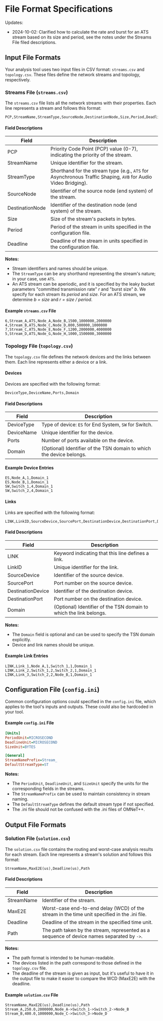 # File Format Specifications

Updates:

- 2024-10-02: Clarified how to calculate the rate and burst for an ATS stream based on its size and period, see the notes under the Streams File filed descriptions.

## Input File Formats

Your analysis tool uses two input files in CSV format: `streams.csv` and `topology.csv`. These files define the network streams and topology, respectively.

### Streams File (`streams.csv`)

The `streams.csv` file lists all the network streams with their properties. Each line represents a stream and follows this format:

```csv
PCP,StreamName,StreamType,SourceNode,DestinationNode,Size,Period,Deadline
```

#### Field Descriptions

| Field           | Description                                                                                                          |
|-----------------|----------------------------------------------------------------------------------------------------------------------|
| PCP             | Priority Code Point (PCP) value (0-7), indicating the priority of the stream.                                        |
| StreamName      | Unique identifier for the stream.                                                                                    |
| StreamType      | Shorthand for the stream type (e.g., `ATS` for Asynchronous Traffic Shaping, `AVB` for Audio Video Bridging).                    |
| SourceNode      | Identifier of the source node (end system) of the stream.                                                            |
| DestinationNode | Identifier of the destination node (end system) of the stream.                                                       |
| Size            | Size of the stream's packets in bytes.                                                                               |
| Period          | Period of the stream in units specified in the configuration file.                                                   |
| Deadline        | Deadline of the stream in units specified in the configuration file.                                                 |

**Notes:**

- Stream identifiers and names should be unique.
- The `StreamType` can be any shorthand representing the stream's nature; in your case, use `ATS`.
- An ATS stream can be aperiodic, and it is specified by the leaky bucket parameters "committed transmission rate" *r* and "burst size" *b*. We specify for each stream its *period* and *size*. For an ATS stream, we determine *b = size* and *r = size / period*.

#### Example `streams.csv` File

```csv
6,Stream_A,ATS,Node_A,Node_B,1500,1000000,2000000
4,Stream_B,ATS,Node_C,Node_D,800,500000,1000000
7,Stream_C,ATS,Node_E,Node_F,1200,2000000,4000000
5,Stream_D,ATS,Node_G,Node_H,1000,1500000,3000000
```

### Topology File (`topology.csv`)

The `topology.csv` file defines the network devices and the links between them. Each line represents either a device or a link.

#### Devices

Devices are specified with the following format:

```csv
DeviceType,DeviceName,Ports,Domain
```

#### Field Descriptions

| Field       | Description                                                       |
|-------------|-------------------------------------------------------------------|
| DeviceType  | Type of device: `ES` for End System, `SW` for Switch.             |
| DeviceName  | Unique identifier for the device.                                  |
| Ports       | Number of ports available on the device.                           |
| Domain      | (Optional) Identifier of the TSN domain to which the device belongs.|

#### Example Device Entries

```csv
ES,Node_A,1,Domain_1
ES,Node_B,1,Domain_1
SW,Switch_1,4,Domain_1
SW,Switch_2,4,Domain_1
```

#### Links

Links are specified with the following format:

```csv
LINK,LinkID,SourceDevice,SourcePort,DestinationDevice,DestinationPort,Domain
```

#### Field Descriptions

| Field             | Description                                                        |
|-------------------|--------------------------------------------------------------------|
| LINK              | Keyword indicating that this line defines a link.                  |
| LinkID            | Unique identifier for the link.                                    |
| SourceDevice      | Identifier of the source device.                                   |
| SourcePort        | Port number on the source device.                                  |
| DestinationDevice | Identifier of the destination device.                              |
| DestinationPort   | Port number on the destination device.                             |
| Domain            | (Optional) Identifier of the TSN domain to which the link belongs. |

**Notes:**

- The `Domain` field is optional and can be used to specify the TSN domain explicitly.
- Device and link names should be unique.

#### Example Link Entries

```csv
LINK,Link_1,Node_A,1,Switch_1,1,Domain_1
LINK,Link_2,Switch_1,2,Switch_2,1,Domain_1
LINK,Link_3,Switch_2,2,Node_B,1,Domain_1
```

## Configuration File (`config.ini`)

Common configuration options could specified in the `config.ini` file, which applies to the tool's inputs and outputs. These could also be hardcoded in your tool.

#### Example `config.ini` File

```ini
[Units]
PeriodUnit=MICROSECOND
DeadlineUnit=MICROSECOND
SizeUnit=BYTES

[General]
StreamNamePrefix=Stream_
DefaultStreamType=ST
```

**Notes:**

- The `PeriodUnit`, `DeadlineUnit`, and `SizeUnit` specify the units for the corresponding fields in the streams.
- The `StreamNamePrefix` can be used to maintain consistency in stream naming.
- The `DefaultStreamType` defines the default stream type if not specified.
- The .ini file should not be confused with the .ini files of OMNeT++.

## Output File Formats

### Solution File (`solution.csv`)

The `solution.csv` file contains the routing and worst-case analysis results for each stream. Each line represents a stream's solution and follows this format:

```csv
StreamName,MaxE2E(us),Deadline(us),Path
```

#### Field Descriptions

| Field        | Description                                                                                 |
|--------------|---------------------------------------------------------------------------------------------|
| StreamName   | Identifier of the stream.                                                                   |
| MaxE2E       | Worst-case end-to-end delay (WCD) of the stream in the time unit specified in the .ini file.|
| Deadline     | Deadline of the stream in the specified time unit.                                          |
| Path         | The path taken by the stream, represented as a sequence of device names separated by `->`.  |

**Notes:**

- The path format is intended to be human-readable.
- The devices listed in the path correspond to those defined in the `topology.csv` file.
- The deadline of the stream is given as input, but it's useful to have it in the output file to make it easier to compare the WCD (MaxE2E) with the deadline.

#### Example `solution.csv` File

```csv
StreamName,MaxE2E(us),Deadline(us),Path
Stream_A,250.0,2000000,Node_A->Switch_1->Switch_2->Node_B
Stream_B,400.0,1000000,Node_C->Switch_3->Node_D
```

